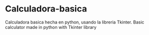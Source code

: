 # Calculadora-basica
Calculadora basica hecha en python, usando la libreria Tkinter.
Basic calculator made in python with Tkinter library
